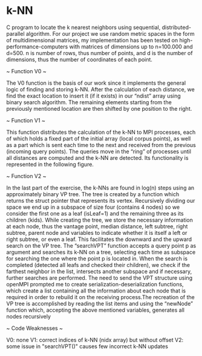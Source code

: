 # k-NN
C program to locate the k nearest neighbors using sequential, distributed-parallel algorithm.
For our project we use random metric spaces in the form of multidimensional matrices, my implementation has been tested on high-performance-computers with matrices of dimensions up to n=100.000 and d=500. n is number of rows, thus number of points, and d is the number of dimensions, thus the number of coordinates of each point.

~ Function V0 ~

The V0 function is the basis of our work since it implements the general logic of finding and storing k-NN.
After the calculation of each distance, we find the exact location to insert it (if it exists) in our “ndist” array
using binary search algorithm. The remaining elements starting from the previously mentioned location are
then shifted by one position to the right.

~ Function V1 ~

This function distributes the calculation of the k-NN to MPI processes, each of which holds a fixed part of
the initial array (local corpus points), as well as a part which is sent each time to the next and received from
the previous (incoming query points). The queries move in the “ring” of processes until all distances are
computed and the k-NN are detected. Its functionality is represented in the following figure.

~ Function V2 ~

In the last part of the exercise, the k-NNs are found in log(n) steps using an approximately binary VP tree.
The tree is created by a function which returns the struct pointer that represents its vertex. Recursively
dividing our space we end up in a subspace of size four (contains 4 nodes) so we consider the first one as a
leaf (isLeaf=1) and the remaining three as its children (kids). While creating the tree, we store the necessary
information at each node, thus the vantage point, median distance, left subtree, right subtree, parent node and
variables to indicate whether it is itself a left or right subtree, or even a leaf. This facilitates the downward
and the upward search on the VP tree. The “searchVPT” function accepts a query point p as argument and
searches its k-NN on a tree, selecting each time as subspace for searching the one where the point p is
located in. When the search is completed (detected all leafs and checked their children), we check if the
farthest neighbor in the list, intersects another subspace and if necessary, further searches are performed. The
need to send the VPT structure using openMPI prompted me to create serialization-deserialization functions,
which create a list containing all the information about each node that is required in order to rebuild it on the
receiving process.The recreation of the VP tree is accomplished by reading the list items and using the “newNode” function
which, accepting the above mentioned variables, generates all nodes recursively


~ Code Weaknesses ~

V0: none
V1: correct indices of k-NN (nidx array) but without offset
V2: some issue in "searchVPT()" causes few incorrect k-NN updates

